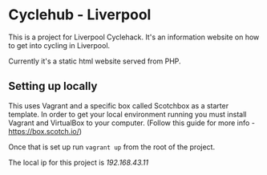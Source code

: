 # Cyclehub - Liverpool

This is a project for Liverpool Cyclehack. It's an information website on how to get into cycling in Liverpool.

Currently it's a static html website served from PHP.

## Setting up locally
This uses Vagrant and a specific box called Scotchbox as a starter template. In order to get your local environment running you must install Vagrant and VirtualBox to your computer. (Follow this guide for more info - https://box.scotch.io/)

Once that is set up run `vagrant up` from the root of the project. 

The local ip for this project is *192.168.43.11*
